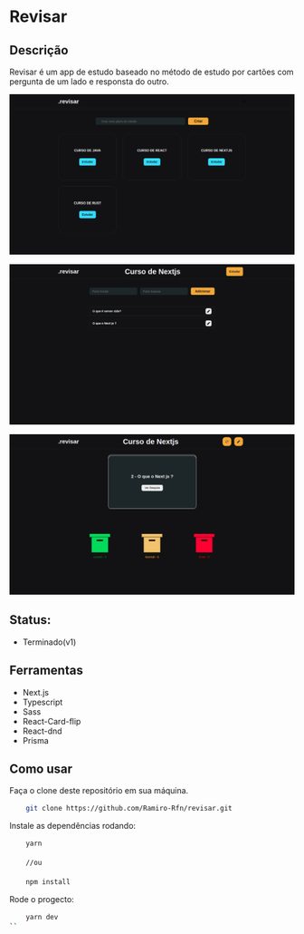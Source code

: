 # Revisar

## Descrição
Revisar é um app de estudo baseado no método de estudo por cartões com pergunta de um lado e responsta do outro.

![](revisar_home.png)

![](revisar_studyPlan.png)

![](revisar_study.png)


## Status:
 - Terminado(v1)

## Ferramentas
- Next.js
- Typescript
- Sass
- React-Card-flip
- React-dnd
- Prisma

## Como usar

Faça o clone deste repositório em sua máquina.

```bash
    git clone https://github.com/Ramiro-Rfn/revisar.git

````

Instale as dependências rodando:
```bash
    yarn 

    //ou

    npm install
````

Rode o progecto:
```bash
    yarn dev
``